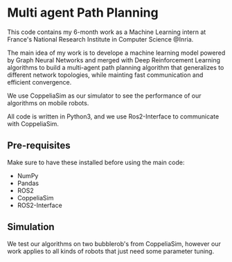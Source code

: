 # Multi agent Path Planning
This code contains my 6-month work as a Machine Learning intern at France's National Research Institute in Computer Science @Inria.

The main idea of my work is to develope a machine learning model powered by Graph Neural Networks and merged with Deep Reinforcement Learning algorithms 
to build a multi-agent path planning algorithm that generalizes to different network topologies, while mainting fast communication and efficient convergence.

We use CoppeliaSim as our simulator to see the performance of our algorithms on mobile robots.

All code is written in Python3, and we use Ros2-Interface to communicate with CoppeliaSim.

 
## Pre-requisites 
Make sure to have these installed before using the main code:
* NumPy 
* Pandas
* ROS2 
* CoppeliaSim 
* ROS2-Interface


## Simulation 
We test our algorithms on two bubblerob's from CoppeliaSim, however our work applies to all kinds of robots that just need some parameter tuning.

